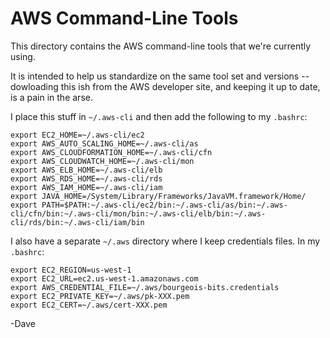 AWS Command-Line Tools
======================

This directory contains the AWS command-line tools that we're currently using.

It is intended to help us standardize on the same tool set and versions -- dowloading this ish from the AWS developer site, and keeping it up to date, is a pain in the arse.

I place this stuff in `~/.aws-cli` and then add the following to my `.bashrc`:

    export EC2_HOME=~/.aws-cli/ec2
    export AWS_AUTO_SCALING_HOME=~/.aws-cli/as
    export AWS_CLOUDFORMATION_HOME=~/.aws-cli/cfn
    export AWS_CLOUDWATCH_HOME=~/.aws-cli/mon
    export AWS_ELB_HOME=~/.aws-cli/elb
    export AWS_RDS_HOME=~/.aws-cli/rds
    export AWS_IAM_HOME=~/.aws-cli/iam
    export JAVA_HOME=/System/Library/Frameworks/JavaVM.framework/Home/
    export PATH=$PATH:~/.aws-cli/ec2/bin:~/.aws-cli/as/bin:~/.aws-cli/cfn/bin:~/.aws-cli/mon/bin:~/.aws-cli/elb/bin:~/.aws-cli/rds/bin:~/.aws-cli/iam/bin

I also have a separate `~/.aws` directory where I keep credentials files. In my `.bashrc`:

    export EC2_REGION=us-west-1
    export EC2_URL=ec2.us-west-1.amazonaws.com
    export AWS_CREDENTIAL_FILE=~/.aws/bourgeois-bits.credentials
    export EC2_PRIVATE_KEY=~/.aws/pk-XXX.pem
    export EC2_CERT=~/.aws/cert-XXX.pem

-Dave

